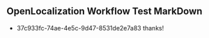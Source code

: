 ## OpenLocalization Workflow Test MarkDown
* 37c933fc-74ae-4e5c-9d47-8531de2e7a83 
thanks!<!--HONumber=Mar16_HO2-->
